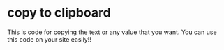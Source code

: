 # copy to clipboard

This is code for copying the text or any value that you want.
You can use this code on your site easily!!
